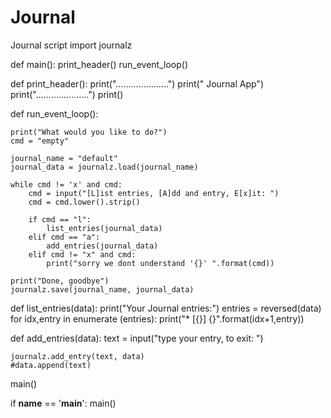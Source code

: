 # Journal
Journal script
import journalz

def main():
    print_header()
    run_event_loop()



def print_header():
    print(".....................")
    print("    Journal App")
    print(".....................")
    print()

def run_event_loop():

    print("What would you like to do?")
    cmd = "empty"

    journal_name = "default"
    journal_data = journalz.load(journal_name)

    while cmd != 'x' and cmd:
        cmd = input("[L]ist entries, [A]dd and entry, E[x]it: ")
        cmd = cmd.lower().strip()

        if cmd == "l":
            list_entries(journal_data)
        elif cmd == "a":
            add_entries(journal_data)
        elif cmd != "x" and cmd:
            print("sorry we dont understand '{}' ".format(cmd))

    print("Done, goodbye")
    journalz.save(journal_name, journal_data)


def list_entries(data):
    print("Your Journal entries:")
    entries = reversed(data)
    for idx,entry in  enumerate (entries):
     print("* [{}] {}".format(idx+1,entry))


def add_entries(data):
    text = input("type your entry, <enter> to exit: ")

    journalz.add_entry(text, data)
    #data.append(text)











main()

if __name__ == '__main__':
    main()
